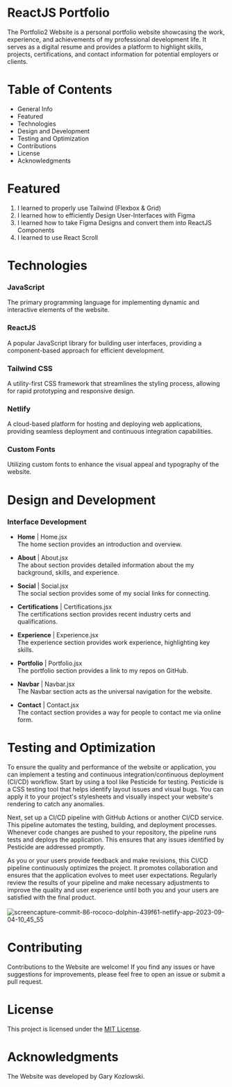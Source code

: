 # ReactJS Portfolio

The Portfolio2 Website is a personal portfolio website showcasing the work, experience, and achievements of my professional development life. It serves as a digital resume and provides a platform to highlight skills, projects, certifications, and contact information for potential employers or clients.

# Table of Contents
<ul>
  <li>General Info</li>
  <li>Featured</li>
  <li>Technologies</li>
  <li>Design and Development</li>
  <li>Testing and Optimization</li>
  <li>Contributions</li>
  <li>License</li>
  <li>Acknowledgments</li>
</ul>

# Featured
<ol>
  <li>I learned to properly use Tailwind (Flexbox & Grid)</li>
  <li>I learned how to efficiently Design User-Interfaces with Figma</li>
  <li>I learned how to take Figma Designs and convert them into ReactJS Components</li>
  <li>I learned to use React Scroll</li>
</ol>

# Technologies
<h3><b>JavaScript </b></h3> 
  <p>The primary programming language for implementing dynamic and interactive elements of the website.</p>
<h3><b>ReactJS</b></h3> 
  <p>A popular JavaScript library for building user interfaces, providing a component-based approach for efficient development.</p>
<h3><b>Tailwind CSS</b></h3> 
  <p> A utility-first CSS framework that streamlines the styling process, allowing for rapid prototyping and responsive design.</p>
<h3><b>Netlify</b></h3> 
  <p> A cloud-based platform for hosting and deploying web applications, providing seamless deployment and continuous integration capabilities.</p>
<h3><b>Custom Fonts</b></h3> 
  <p>  Utilizing custom fonts to enhance the visual appeal and typography of the website.</p>


# Design and Development
<h3>Interface Development</h3>
<ul>
<li><p><b>Home</b> | Home.jsx <br> The home section provides an introduction and overview.</p></li>
<li><p><b>About</b> | About.jsx <br>The about section provides detailed information about the my background, skills, and experience.</p></li>
<li><p><b>Social</b> | Social.jsx <br>The social section provides some of my social links for connecting.</p></li>
<li><p><b>Certifications</b> | Certifications.jsx <br>The certifications section provides recent industry certs and qualifications.</p></li>
<li><p><b>Experience</b> | Experience.jsx  <br>The experience section provides work experience, highlighting key skills.</p></li>
<li><p><b>Portfolio</b> | Portfolio.jsx <br>The portfolio section provides a link to my repos on GitHub.</p></li>
<li><p><b>Navbar</b> | Navbar.jsx <br> The Navbar section acts as the universal navigation for the website.</p></li>
<li><p><b>Contact</b>  | Contact.jsx<br> The contact section provides a way for people to contact me via online form.</p></li>
</ul>



# Testing and Optimization 
To ensure the quality and performance of the website or application, you can implement a testing and continuous integration/continuous deployment (CI/CD) workflow. Start by using a tool like Pesticide for testing. Pesticide is a CSS testing tool that helps identify layout issues and visual bugs. You can apply it to your project's stylesheets and visually inspect your website's rendering to catch any anomalies.

Next, set up a CI/CD pipeline with GitHub Actions or another CI/CD service. This pipeline automates the testing, building, and deployment processes. Whenever code changes are pushed to your repository, the pipeline runs tests and deploys the application. This ensures that any issues identified by Pesticide are addressed promptly.

As you or your users provide feedback and make revisions, this CI/CD pipeline continuously optimizes the project. It promotes collaboration and ensures that the application evolves to meet user expectations. Regularly review the results of your pipeline and make necessary adjustments to improve the quality and user experience until both you and your users are satisfied with the final product.
<br><br>
![screencapture-commit-86-rococo-dolphin-439f61-netlify-app-2023-09-04-10_45_55](https://github.com/GKozlowskiDesign/Project_PortfolioWebsiteReactJS/assets/82541715/4e3bac83-b487-498c-943d-9b75daa3d0eb)

# Contributing
<p>Contributions to the Website are welcome! If you find any issues or have suggestions for improvements, please feel free to open an issue or submit a pull request.</p>

# License
<p>This project is licensed under the <a href="LICENSE">MIT License</a>.</p>

# Acknowledgments
<p>The Website was developed by Gary Kozlowski.</p>
</body>
